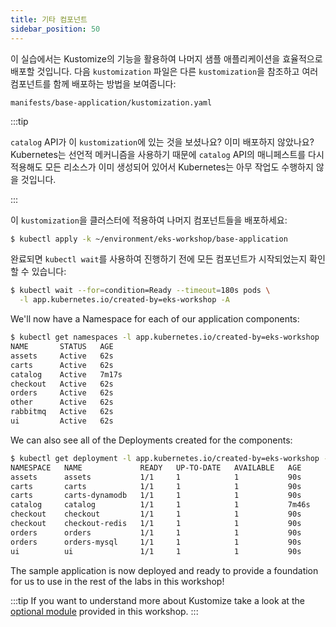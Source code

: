 ```yaml
---
title: 기타 컴포넌트
sidebar_position: 50
---
```


이 실습에서는 Kustomize의 기능을 활용하여 나머지 샘플 애플리케이션을 효율적으로 배포할 것입니다. 다음 `kustomization` 파일은 다른 `kustomization`을 참조하고 여러 컴포넌트를 함께 배포하는 방법을 보여줍니다:

```file
manifests/base-application/kustomization.yaml
```

:::tip

`catalog` API가 이 `kustomization`에 있는 것을 보셨나요? 이미 배포하지 않았나요? Kubernetes는 선언적 메커니즘을 사용하기 때문에 `catalog` API의 매니페스트를 다시 적용해도 모든 리소스가 이미 생성되어 있어서 Kubernetes는 아무 작업도 수행하지 않을 것입니다.

:::

이 `kustomization`을 클러스터에 적용하여 나머지 컴포넌트들을 배포하세요:

```bash wait=10
$ kubectl apply -k ~/environment/eks-workshop/base-application
```

완료되면 `kubectl wait`를 사용하여 진행하기 전에 모든 컴포넌트가 시작되었는지 확인할 수 있습니다:

```bash timeout=200
$ kubectl wait --for=condition=Ready --timeout=180s pods \
  -l app.kubernetes.io/created-by=eks-workshop -A
```

We'll now have a Namespace for each of our application components:

```bash
$ kubectl get namespaces -l app.kubernetes.io/created-by=eks-workshop
NAME       STATUS   AGE
assets     Active   62s
carts      Active   62s
catalog    Active   7m17s
checkout   Active   62s
orders     Active   62s
other      Active   62s
rabbitmq   Active   62s
ui         Active   62s
```

We can also see all of the Deployments created for the components:

```bash
$ kubectl get deployment -l app.kubernetes.io/created-by=eks-workshop -A
NAMESPACE   NAME             READY   UP-TO-DATE   AVAILABLE   AGE
assets      assets           1/1     1            1           90s
carts       carts            1/1     1            1           90s
carts       carts-dynamodb   1/1     1            1           90s
catalog     catalog          1/1     1            1           7m46s
checkout    checkout         1/1     1            1           90s
checkout    checkout-redis   1/1     1            1           90s
orders      orders           1/1     1            1           90s
orders      orders-mysql     1/1     1            1           90s
ui          ui               1/1     1            1           90s
```

The sample application is now deployed and ready to provide a foundation for us to use in the rest of the labs in this workshop!

:::tip
If you want to understand more about Kustomize take a look at the [optional module](../kustomize/index.md) provided in this workshop.
:::